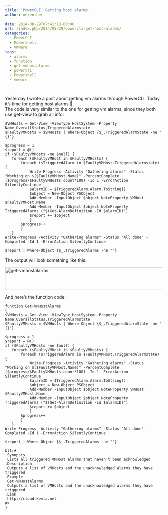 ```yaml
---
title: 'PowerCLI: Getting host alarms'
author: nerenther
 
date: 2014-08-29T07:41:13+00:00
url: /index.php/2014/08/29/powercli-get-host-alarms/
categories:
  - PowerCLI
  - Powershell
  - VMware
tags:
  - alarms
  - function
  - get-vmhostalarms
  - powercli
  - Powershell
  - vmware

---
```

Yesterday I wrote a post about getting vm alarms through PowerCLI. Today it&#8217;s time for getting host alarms 🙂  
The code is very similar to the one for getting vm alarms, since they both use get-view to grab all info:

 ```
$VMHosts = Get-View -ViewType HostSystem -Property Name,OverallStatus,TriggeredAlarmstate
$FaultyVMHosts = $VMHosts | Where-Object {$_.TriggeredAlarmState -ne "{}"}

$progress = 1
$report = @()
if ($FaultyVMHosts -ne $null) {
    foreach ($FaultyVMHost in $FaultyVMHosts) {
        foreach ($TriggeredAlarm in $FaultyVMHost.TriggeredAlarmstate) {
            Write-Progress -Activity "Gathering alarms" -Status "Working on $($FaultyVMHost.Name)" -PercentComplete ($progress/$FaultyVMHosts.count*100) -Id 1 -ErrorAction SilentlyContinue
            $alarmID = $TriggeredAlarm.Alarm.ToString()
            $object = New-Object PSObject
            Add-Member -InputObject $object NoteProperty VMHost $FaultyVMHost.Name
            Add-Member -InputObject $object NoteProperty TriggeredAlarms ("$(Get-AlarmDefinition -Id $alarmID)")
            $report += $object
            }
        $progress++
        }
    }
Write-Progress -Activity "Gathering alarms" -Status "All done" -Completed -Id 1 -ErrorAction SilentlyContinue

$report | Where-Object {$_.TriggeredAlarms -ne ""} 
```

The output will look something like this:

[<img decoding="async" loading="lazy" class="aligncenter size-full wp-image-602" alt="get-vmhostalarms" src="http://cloud.kemta.net/wp-uploads/get-vmhostalarms.png" width="920" height="73" />][1]

And here&#8217;s the function code:

 ```
function Get-VMHostAlarms
{
$VMHosts = Get-View -ViewType HostSystem -Property Name,OverallStatus,TriggeredAlarmstate
$FaultyVMHosts = $VMHosts | Where-Object {$_.TriggeredAlarmState -ne "{}"}

$progress = 1
$report = @()
if ($FaultyVMHosts -ne $null) {
    foreach ($FaultyVMHost in $FaultyVMHosts) {
        foreach ($TriggeredAlarm in $FaultyVMHost.TriggeredAlarmstate) {
            Write-Progress -Activity "Gathering alarms" -Status "Working on $($FaultyVMHost.Name)" -PercentComplete ($progress/$FaultyVMHosts.count*100) -Id 1 -ErrorAction SilentlyContinue
            $alarmID = $TriggeredAlarm.Alarm.ToString()
            $object = New-Object PSObject
            Add-Member -InputObject $object NoteProperty VMHost $FaultyVMHost.Name
            Add-Member -InputObject $object NoteProperty TriggeredAlarms ("$(Get-AlarmDefinition -Id $alarmID)")
            $report += $object
            }
        $progress++
        }
    }
Write-Progress -Activity "Gathering alarms" -Status "All done" -Completed -Id 1 -ErrorAction SilentlyContinue

$report | Where-Object {$_.TriggeredAlarms -ne ""}

&lt;#
 .Synopsis
  Lists all triggered VMHost alarms that haven't been acknowledged
 .Description
  Outputs a list of VMHosts and the unacknowledged alarms they have triggered
 .Example
  Get-VMHostAlarms
  Outputs a list of VMHosts and the unacknowledged alarms they have triggered
 .Link
  http://cloud.kemta.net
 #>
} 
```

&nbsp;

 [1]: http://cloud.kemta.net/wp-uploads/get-vmhostalarms.png